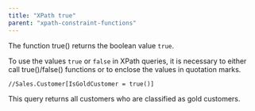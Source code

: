 ```yaml
---
title: "XPath true"
parent: "xpath-constraint-functions"
---
```



The function true() returns the boolean value `true`.

To use the values `true` or `false` in XPath queries, it is necessary to either call true()/false() functions or to enclose the values in quotation marks.

```
//Sales.Customer[IsGoldCustomer = true()]

```

This query returns all customers who are classified as gold customers.

